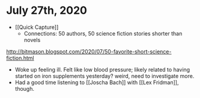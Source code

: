 # July 27th, 2020
- [[Quick Capture]]
    - Connections: 50 authors, 50 science fiction stories shorter than novels

http://bitmason.blogspot.com/2020/07/50-favorite-short-science-fiction.html

- Woke up feeling ill. Felt like low blood pressure; likely related to having started on iron supplements yesterday? weird, need to investigate more.
- Had a good time listening to [[Joscha Bach]] with [[Lex Fridman]], though.


